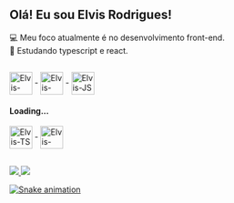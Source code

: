## Olá! Eu sou Elvis Rodrigues!
<div>
  💻 Meu foco atualmente é no desenvolvimento front-end.<br>
  🌱 Estudando typescript e react.<br>
</div>

##

<div>
  <img align="center" alt="Elvis-HTML5" heigth="30" width="40" src="https://cdn.jsdelivr.net/gh/devicons/devicon/icons/html5/html5-original.svg"/> -
  <img align="center" alt="Elvis-CSS3" heigth="30" width="40" src="https://cdn.jsdelivr.net/gh/devicons/devicon/icons/css3/css3-original.svg"/> - 
  <img align="center" alt="Elvis-JS" heigth="30" width="40" src="https://cdn.jsdelivr.net/gh/devicons/devicon/icons/javascript/javascript-original.svg""/>
  <div>
  
  #### Loading...
  
  <img align="center" alt="Elvis-TS" heigth="30" width="40" src="https://cdn.jsdelivr.net/gh/devicons/devicon/icons/typescript/typescript-original.svg"/> -
  <img align="center" alt="Elvis-REACT" heigth="30" width="40" src="https://cdn.jsdelivr.net/gh/devicons/devicon/icons/react/react-original.svg"/>
  </div>  
</div>
                                                                                                                      
##
                                                                                                                      
<div>
<a href="https://beacons.ai/elvis_rodrigues">
  <img heigth="180em" src="https://github-readme-stats.vercel.app/api?username=Elvis-Rodrigues&theme=react&hide_border=false&include_all_commits=true&count_private=true"/>
  <img heigth="180em" src="https://github-readme-stats.vercel.app/api/top-langs/?username=Elvis-Rodrigues&theme=react&hide_border=false&include_all_commits=true&count_private=true&layout=compact"/>
</div>


![Snake animation](https://github.com/Elvis-Rodrigues/Elvis-Rodrigues/blob/output/github-contribution-grid-snake.svg)
